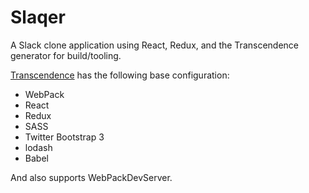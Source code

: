 # Slaqer
A Slack clone application using React, Redux, and the Transcendence generator for build/tooling.

[Transcendence](https://github.com/kenmazaika/generator-transcendence) has the following base configuration:

* WebPack
* React
* Redux
* SASS
* Twitter Bootstrap 3
* lodash
* Babel

And also supports WebPackDevServer.
